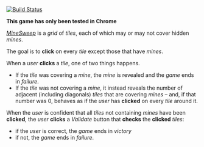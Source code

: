 [![Build Status](https://travis-ci.org/duereg/minesweep.svg?branch=master)](https://travis-ci.org/duereg/minesweep)

__This game has only been tested in Chrome__

*[MineSweep](http://duereg.github.io/minesweep)* is a *grid* of *tiles*, each of which may or may not cover hidden *mines*.

The goal is to **click** on every *tile* except those that have *mines*.

When a *user* **clicks** a *tile*, one of two things happens.

+ If the *tile* was covering a *mine*, the *mine* is revealed and the *game* ends in *failure*.
+ If the *tile* was not covering a *mine*, it instead reveals the number of adjacent (including diagonals) *tiles* that are covering *mines* – and, if that number was 0, behaves as if the *user* has **clicked** on every *tile* around it.

When the *user* is confident that all *tiles* not containing *mines* have been **clicked**, the *user* **clicks** a *Validate* button that **checks** the **clicked** *tiles*:

+ if the *user* is correct, the *game* ends in *victory*
+ if not, the *game* ends in *failure*.
